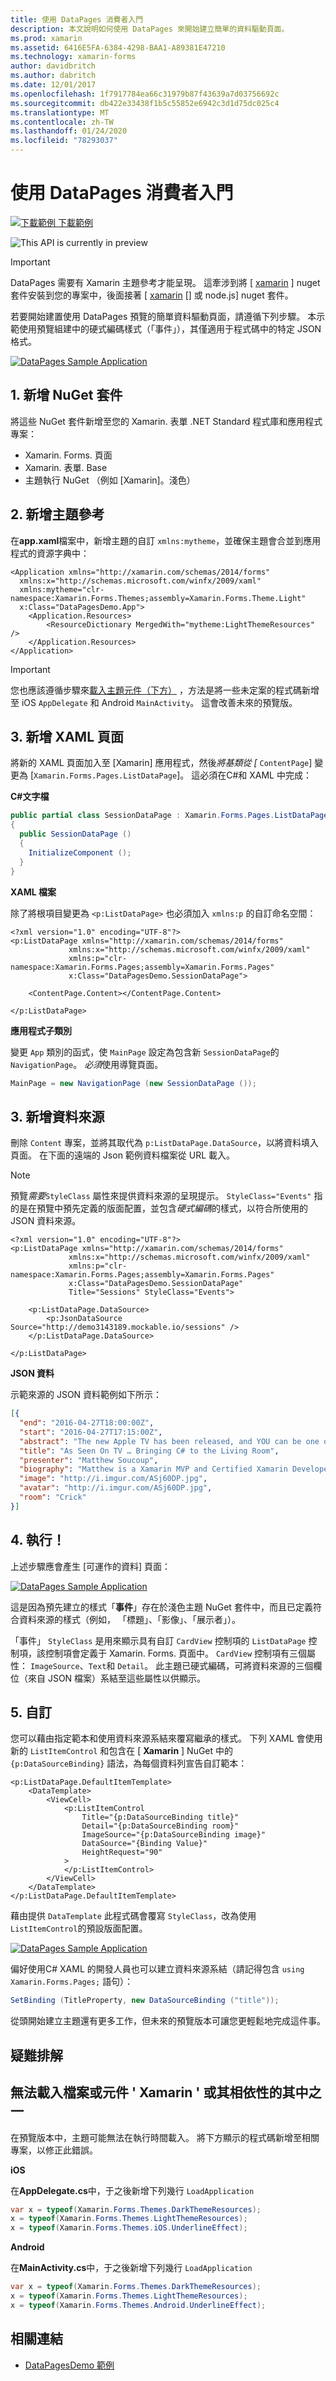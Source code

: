 ```yaml
---
title: 使用 DataPages 消費者入門
description: 本文說明如何使用 DataPages 來開始建立簡單的資料驅動頁面。
ms.prod: xamarin
ms.assetid: 6416E5FA-6384-4298-BAA1-A89381E47210
ms.technology: xamarin-forms
author: davidbritch
ms.author: dabritch
ms.date: 12/01/2017
ms.openlocfilehash: 1f7917784ea66c31979b87f43639a7d03756692c
ms.sourcegitcommit: db422e33438f1b5c55852e6942c3d1d75dc025c4
ms.translationtype: MT
ms.contentlocale: zh-TW
ms.lasthandoff: 01/24/2020
ms.locfileid: "78293037"
---
```

# <a name="getting-started-with-datapages"></a>使用 DataPages 消費者入門

[![下載範例](~/media/shared/download.png) 下載範例](https://github.com/xamarin/xamarin-forms-samples/tree/master/Pages/DataPagesDemo)

![](~/media/shared/preview.png "This API is currently in preview")

> [!IMPORTANT]
> DataPages 需要有 Xamarin 主題參考才能呈現。 這牽涉到將 [ [xamarin](https://www.nuget.org/packages/Xamarin.Forms.Theme.Base/) ] nuget 套件安裝到您的專案中，後面接著 [ [xamarin](https://www.nuget.org/packages/Xamarin.Forms.Theme.Light/) [] 或 [](https://www.nuget.org/packages/Xamarin.Forms.Theme.Dark/) node.js] nuget 套件。

若要開始建置使用 DataPages 預覽的簡單資料驅動頁面，請遵循下列步驟。 本示範使用預覽組建中的硬式編碼樣式（「事件」），其僅適用于程式碼中的特定 JSON 格式。

[![](get-started-images/demo-sml.png "DataPages Sample Application")](get-started-images/demo.png#lightbox "DataPages Sample Application")

## <a name="1-add-nuget-packages"></a>1. 新增 NuGet 套件

將這些 NuGet 套件新增至您的 Xamarin. 表單 .NET Standard 程式庫和應用程式專案：

- Xamarin. Forms. 頁面
- Xamarin. 表單. Base
- 主題執行 NuGet （例如 [Xamarin]。淺色）

## <a name="2-add-theme-reference"></a>2. 新增主題參考

在**app.xaml**檔案中，新增主題的自訂 `xmlns:mytheme`，並確保主題會合並到應用程式的資源字典中：

```xaml
<Application xmlns="http://xamarin.com/schemas/2014/forms"
  xmlns:x="http://schemas.microsoft.com/winfx/2009/xaml"
  xmlns:mytheme="clr-namespace:Xamarin.Forms.Themes;assembly=Xamarin.Forms.Theme.Light"
  x:Class="DataPagesDemo.App">
    <Application.Resources>
        <ResourceDictionary MergedWith="mytheme:LightThemeResources" />
    </Application.Resources>
</Application>
```

> [!IMPORTANT]
> 您也應該遵循步驟來[載入主題元件（下方）](#loadtheme) ，方法是將一些未定案的程式碼新增至 iOS `AppDelegate` 和 Android `MainActivity`。 這會改善未來的預覽版。

## <a name="3-add-a-xaml-page"></a>3. 新增 XAML 頁面

將新的 XAML 頁面加入至 [Xamarin] 應用程式，然後*將基類從 [* `ContentPage`] 變更為 [`Xamarin.Forms.Pages.ListDataPage`]。 這必須在C#和 XAML 中完成：

**C#文字檔**

```csharp
public partial class SessionDataPage : Xamarin.Forms.Pages.ListDataPage // was ContentPage
{
  public SessionDataPage ()
  {
    InitializeComponent ();
  }
}
```

**XAML 檔案**

除了將根項目變更為 `<p:ListDataPage>` 也必須加入 `xmlns:p` 的自訂命名空間：

```xaml
<?xml version="1.0" encoding="UTF-8"?>
<p:ListDataPage xmlns="http://xamarin.com/schemas/2014/forms"
             xmlns:x="http://schemas.microsoft.com/winfx/2009/xaml"
             xmlns:p="clr-namespace:Xamarin.Forms.Pages;assembly=Xamarin.Forms.Pages"
             x:Class="DataPagesDemo.SessionDataPage">

    <ContentPage.Content></ContentPage.Content>

</p:ListDataPage>
```

**應用程式子類別**

變更 `App` 類別的函式，使 `MainPage` 設定為包含新 `SessionDataPage`的 `NavigationPage`。 *必須*使用導覽頁面。

```csharp
MainPage = new NavigationPage (new SessionDataPage ());
```

## <a name="3-add-the-datasource"></a>3. 新增資料來源

刪除 `Content` 專案，並將其取代為 `p:ListDataPage.DataSource`，以將資料填入頁面。 在下面的遠端的 Json 範例資料檔案從 URL 載入。

> [!NOTE]
> 預覽*需要*`StyleClass` 屬性來提供資料來源的呈現提示。 `StyleClass="Events"` 指的是在預覽中預先定義的版面配置，並包含*硬式編碼*的樣式，以符合所使用的 JSON 資料來源。

```xaml
<?xml version="1.0" encoding="UTF-8"?>
<p:ListDataPage xmlns="http://xamarin.com/schemas/2014/forms"
             xmlns:x="http://schemas.microsoft.com/winfx/2009/xaml"
             xmlns:p="clr-namespace:Xamarin.Forms.Pages;assembly=Xamarin.Forms.Pages"
             x:Class="DataPagesDemo.SessionDataPage"
             Title="Sessions" StyleClass="Events">

    <p:ListDataPage.DataSource>
        <p:JsonDataSource Source="http://demo3143189.mockable.io/sessions" />
    </p:ListDataPage.DataSource>

</p:ListDataPage>
```

**JSON 資料**

示範來源的 JSON 資料範例如下所示：

```json
[{
  "end": "2016-04-27T18:00:00Z",
  "start": "2016-04-27T17:15:00Z",
  "abstract": "The new Apple TV has been released, and YOU can be one of the first developers to write apps for it. To make things even better, you can build these apps in C#! This session will introduce the basics of how to create a tvOS app with Xamarin, including: differences between tvOS and iOS APIs, TV user interface best practices, responding to user input, as well as the capabilities and limitations of building apps for a television. Grab some popcorn—this is going to be good!",
  "title": "As Seen On TV … Bringing C# to the Living Room",
  "presenter": "Matthew Soucoup",
  "biography": "Matthew is a Xamarin MVP and Certified Xamarin Developer from Madison, WI. He founded his company Code Mill Technologies and started the Madison Mobile .Net Developers Group.  Matt regularly speaks on .Net and Xamarin development at user groups, code camps and conferences throughout the Midwest. Matt gardens hot peppers, rides bikes, and loves Wisconsin micro-brews and cheese.",
  "image": "http://i.imgur.com/ASj60DP.jpg",
  "avatar": "http://i.imgur.com/ASj60DP.jpg",
  "room": "Crick"
}]
```

## <a name="4-run"></a>4. 執行！

上述步驟應會產生 [可運作的資料] 頁面：

[![](get-started-images/demo-sml.png "DataPages Sample Application")](get-started-images/demo.png#lightbox "DataPages Sample Application")

這是因為預先建立的樣式「**事件**」存在於淺色主題 NuGet 套件中，而且已定義符合資料來源的樣式（例如， 「標題」、「影像」、「展示者」）。

「事件」 `StyleClass` 是用來顯示具有自訂 `CardView` 控制項的 `ListDataPage` 控制項，該控制項會定義于 Xamarin. Forms. 頁面中。 `CardView` 控制項有三個屬性： `ImageSource`、`Text`和 `Detail`。 此主題已硬式編碼，可將資料來源的三個欄位（來自 JSON 檔案）系結至這些屬性以供顯示。

## <a name="5-customize"></a>5. 自訂

您可以藉由指定範本和使用資料來源系結來覆寫繼承的樣式。 下列 XAML 會使用新的 `ListItemControl` 和包含在 [ **Xamarin** ] NuGet 中的 `{p:DataSourceBinding}` 語法，為每個資料列宣告自訂範本：

```xaml
<p:ListDataPage.DefaultItemTemplate>
    <DataTemplate>
        <ViewCell>
            <p:ListItemControl
                Title="{p:DataSourceBinding title}"
                Detail="{p:DataSourceBinding room}"
                ImageSource="{p:DataSourceBinding image}"
                DataSource="{Binding Value}"
                HeightRequest="90"
            >
            </p:ListItemControl>
        </ViewCell>
    </DataTemplate>
</p:ListDataPage.DefaultItemTemplate>
```

藉由提供 `DataTemplate` 此程式碼會覆寫 `StyleClass`，改為使用 `ListItemControl`的預設版面配置。

[![](get-started-images/custom-sml.png "DataPages Sample Application")](get-started-images/custom.png#lightbox "DataPages Sample Application")

偏好使用C# XAML 的開發人員也可以建立資料來源系結（請記得包含 `using Xamarin.Forms.Pages;` 語句）：

```csharp
SetBinding (TitleProperty, new DataSourceBinding ("title"));
```

從頭開始建立主題還有更多工作，但未來的預覽版本可讓您更輕鬆地完成這件事。

## <a name="troubleshooting"></a>疑難排解

<a name="loadtheme" />

## <a name="could-not-load-file-or-assembly-xamarinformsthemelight-or-one-of-its-dependencies"></a>無法載入檔案或元件 ' Xamarin ' 或其相依性的其中之一

在預覽版本中，主題可能無法在執行時間載入。 將下方顯示的程式碼新增至相關專案，以修正此錯誤。

**iOS**

在**AppDelegate.cs**中，于之後新增下列幾行 `LoadApplication`

```csharp
var x = typeof(Xamarin.Forms.Themes.DarkThemeResources);
x = typeof(Xamarin.Forms.Themes.LightThemeResources);
x = typeof(Xamarin.Forms.Themes.iOS.UnderlineEffect);
```

**Android**

在**MainActivity.cs**中，于之後新增下列幾行 `LoadApplication`

```csharp
var x = typeof(Xamarin.Forms.Themes.DarkThemeResources);
x = typeof(Xamarin.Forms.Themes.LightThemeResources);
x = typeof(Xamarin.Forms.Themes.Android.UnderlineEffect);
```

## <a name="related-links"></a>相關連結

- [DataPagesDemo 範例](https://github.com/xamarin/xamarin-forms-samples/tree/master/Pages/DataPagesDemo)
